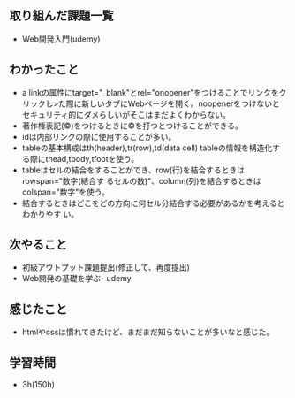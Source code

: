 ## 取り組んだ課題一覧
- Web開発入門(udemy)
## わかったこと
- a linkの属性にtarget="_blank"とrel="onopener"をつけることでリンクをクリックし>た際に新しいタブにWebページを開く。noopenerをつけないとセキュリティ的にダメらしいがそこはまだよくわからない。
- 著作権表記(©︎)をつけるときに&copy;を打つとつけることができる。
- idは内部リンクの際に使用することが多い。
- tableの基本構成はth(header),tr(row),td(data cell)
  tableの情報を構造化する際にthead,tbody,tfootを使う。
- tableはセルの結合をすることができ、row(行)を結合するときはrowspan="数字(結合す
るセルの数)"、column(列)を結合するときはcolspan="数字"を使う。
- 結合するときはどこをどの方向に何セル分結合する必要があるかを考えるとわかりやす
い。
## 次やること
- 初級アウトプット課題提出(修正して、再度提出)
- Web開発の基礎を学ぶ- udemy
## 感じたこと
- htmlやcssは慣れてきたけど、まだまだ知らないことが多いなと感じた。
## 学習時間
- 3h(150h)

